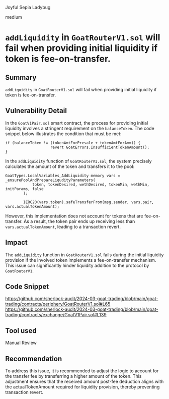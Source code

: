 Joyful Sepia Ladybug

medium

# `addLiquidity` in `GoatRouterV1.sol` will fail when providing initial liquidity if token is fee-on-transfer.

## Summary
`addLiquidity` in `GoatRouterV1.sol` will fail when providing initial liquidity if token is fee-on-transfer.
## Vulnerability Detail
In the `GoatV1Pair.sol` smart contract, the process for providing initial liquidity involves a stringent requirement on the `balanceToken`. The code snippet below illustrates the condition that must be met:
```solitity
if (balanceToken != (tokenAmtForPresale + tokenAmtForAmm)) {
                    revert GoatErrors.InsufficientTokenAmount();
}
```
In the `addLiquidity` function of `GoatRouterV1.sol`, the system precisely calculates the amount of the token and transfers it to the pool:
```solitity
GoatTypes.LocalVariables_AddLiquidity memory vars = _ensurePoolAndPrepareLiqudityParameters(
            token, tokenDesired, wethDesired, tokenMin, wethMin, initParams, false
        );

        IERC20(vars.token).safeTransferFrom(msg.sender, vars.pair, vars.actualTokenAmount);
```
However, this implementation does not account for tokens that are fee-on-transfer. As a result, the token pair ends up receiving less than `vars.actualTokenAmount`, leading to a transaction revert.
## Impact
The `addLiquidity` function in `GoatRouterV1.sol` fails during the initial liquidity provision if the involved token implements a fee-on-transfer mechanism. This issue can significantly hinder liquidity addition to the protocol by `GoatRouterV1`. 
## Code Snippet
https://github.com/sherlock-audit/2024-03-goat-trading/blob/main/goat-trading/contracts/periphery/GoatRouterV1.sol#L65
https://github.com/sherlock-audit/2024-03-goat-trading/blob/main/goat-trading/contracts/exchange/GoatV1Pair.sol#L139

## Tool used

Manual Review

## Recommendation
To address this issue, it is recommended to adjust the logic to account for the transfer fee by transferring a higher amount of the token. This adjustment ensures that the received amount post-fee deduction aligns with the actualTokenAmount required for liquidity provision, thereby preventing transaction revert.